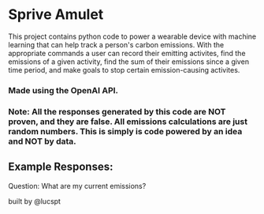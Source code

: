 # Sprive Amulet

This project contains python code to power a wearable device with machine learning that can help track a person's carbon emissions. 
With the appropriate commands a user can record their emitting activites, find the emissions of a given activity, find the sum 
of their emissions since a given time period, and make goals to stop certain emission-causing activites. 

### Made using the OpenAI API.

### Note: All the responses generated by this code are NOT proven, and they are false. All emissions calculations are just random numbers. This is simply is code powered by an idea and NOT by data. 

## Example Responses:

Question: What are my current emissions?

built by @lucspt